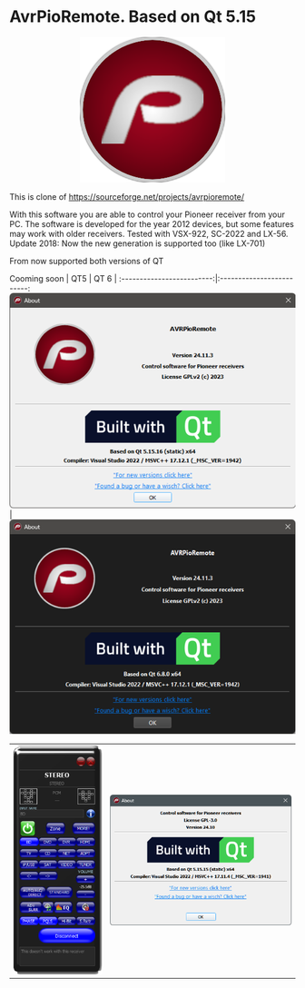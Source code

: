 # AvrPioRemote. Based on Qt 5.15
<p align="center">
<img src="src/images/AVRPioRemote.png"/>
</p>

This is clone of https://sourceforge.net/projects/avrpioremote/

With this software you are able to control your Pioneer receiver from your PC.
The software is developed for the year 2012 devices, but some features may work with older receivers. Tested with VSX-922, SC-2022 and LX-56.
Update 2018: Now the new generation is supported too (like LX-701)

From now supported both versions of QT

 Cooming soon
 | QT5 | QT 6 |
 :-------------------------:|:-------------------------:
![QT5](./doc/images/Qt5.png) | ![QT6](./doc/images/Qt6.png)
 
 | | |
:-------------------------:|:-------------------------:
![Main screen](./doc/images/AVRPioRemote.png) | ![About](./doc/images/About.png) 

